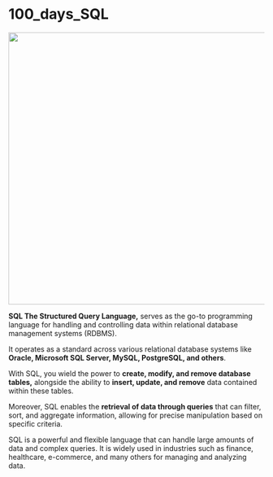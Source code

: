 # 100_days_SQL

<img style="hight:735px; width:535px;" src="https://letmefail.com/wp-content/uploads/2023/03/sql-1536x739.jpeg"> </img>
<p>
<b>SQL The Structured Query Language,</b> serves as the go-to programming language for handling and controlling data within relational database management systems (RDBMS).

It operates as a standard across various relational database systems like <b>Oracle, Microsoft SQL Server, MySQL, PostgreSQL, and others</b>.<br>

With SQL, you wield the power to  <b>create, modify, and remove database tables,</b> alongside the ability to <b>insert, update, and remove</b> data contained within these tables.<br>

Moreover, SQL enables the <b>retrieval of data through queries</b> that can filter, sort, and aggregate information, allowing for precise manipulation based on specific criteria.</p>

<p> SQL is a powerful and flexible language that can handle large amounts of data and complex queries. It is widely used in industries such as finance, healthcare, e-commerce, and many others for managing and analyzing data. </p>

